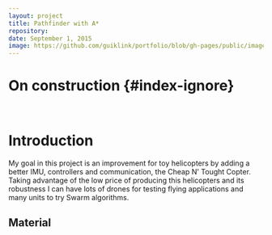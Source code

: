 ```yaml
---
layout: project
title: Pathfinder with A*
repository: 
date: September 1, 2015
image: https://github.com/guiklink/portfolio/blob/gh-pages/public/images/cheap_N_tought_copter/logo.jpg?raw=true
---
```


# On construction {#index-ignore}


<article></article><br/>



# Introduction

My goal in this project is an improvement for toy helicopters by adding a better IMU, controllers and communication, the Cheap N' Tought Copter. Taking advantage of the low price of producing this helicopters and its robustness I can have lots of drones for testing flying applications and many units to try Swarm algorithms. 

## Material   



